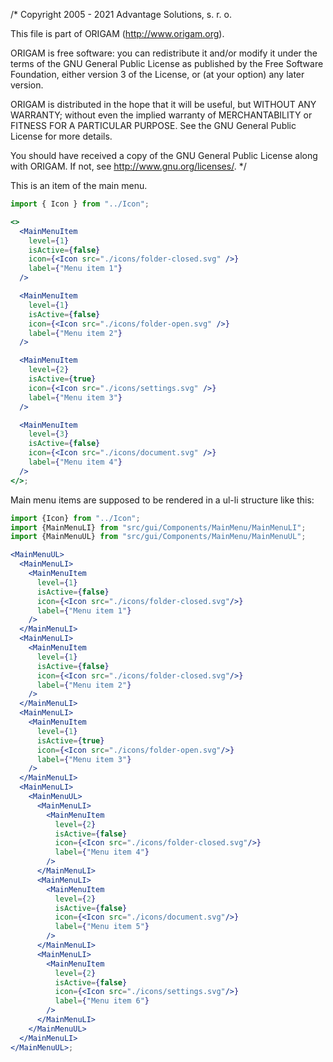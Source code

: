 /*
Copyright 2005 - 2021 Advantage Solutions, s. r. o.

This file is part of ORIGAM (http://www.origam.org).

ORIGAM is free software: you can redistribute it and/or modify
it under the terms of the GNU General Public License as published by
the Free Software Foundation, either version 3 of the License, or
(at your option) any later version.

ORIGAM is distributed in the hope that it will be useful,
but WITHOUT ANY WARRANTY; without even the implied warranty of
MERCHANTABILITY or FITNESS FOR A PARTICULAR PURPOSE. See the
GNU General Public License for more details.

You should have received a copy of the GNU General Public License
along with ORIGAM. If not, see <http://www.gnu.org/licenses/>.
*/

This is an item of the main menu.

```jsx
import { Icon } from "../Icon";

<>
  <MainMenuItem
    level={1}
    isActive={false}
    icon={<Icon src="./icons/folder-closed.svg" />}
    label={"Menu item 1"}
  />

  <MainMenuItem
    level={1}
    isActive={false}
    icon={<Icon src="./icons/folder-open.svg" />}
    label={"Menu item 2"}
  />

  <MainMenuItem
    level={2}
    isActive={true}
    icon={<Icon src="./icons/settings.svg" />}
    label={"Menu item 3"}
  />

  <MainMenuItem
    level={3}
    isActive={false}
    icon={<Icon src="./icons/document.svg" />}
    label={"Menu item 4"}
  />
</>;
```

Main menu items are supposed to be rendered in a ul-li structure like this:

```jsx
import {Icon} from "../Icon";
import {MainMenuLI} from "src/gui/Components/MainMenu/MainMenuLI";
import {MainMenuUL} from "src/gui/Components/MainMenu/MainMenuUL";

<MainMenuUL>
  <MainMenuLI>
    <MainMenuItem
      level={1}
      isActive={false}
      icon={<Icon src="./icons/folder-closed.svg"/>}
      label={"Menu item 1"}
    />
  </MainMenuLI>
  <MainMenuLI>
    <MainMenuItem
      level={1}
      isActive={false}
      icon={<Icon src="./icons/folder-closed.svg"/>}
      label={"Menu item 2"}
    />
  </MainMenuLI>
  <MainMenuLI>
    <MainMenuItem
      level={1}
      isActive={true}
      icon={<Icon src="./icons/folder-open.svg"/>}
      label={"Menu item 3"}
    />
  </MainMenuLI>
  <MainMenuLI>
    <MainMenuUL>
      <MainMenuLI>
        <MainMenuItem
          level={2}
          isActive={false}
          icon={<Icon src="./icons/folder-closed.svg"/>}
          label={"Menu item 4"}
        />
      </MainMenuLI>
      <MainMenuLI>
        <MainMenuItem
          level={2}
          isActive={false}
          icon={<Icon src="./icons/document.svg"/>}
          label={"Menu item 5"}
        />
      </MainMenuLI>
      <MainMenuLI>
        <MainMenuItem
          level={2}
          isActive={false}
          icon={<Icon src="./icons/settings.svg"/>}
          label={"Menu item 6"}
        />
      </MainMenuLI>
    </MainMenuUL>
  </MainMenuLI>
</MainMenuUL>;
```
